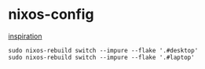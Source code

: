 # nixos-config

[inspiration](https://github.com/wiltaylor/dotfiles)

`sudo nixos-rebuild switch --impure --flake '.#desktop'`  
`sudo nixos-rebuild switch --impure --flake '.#laptop'`  

